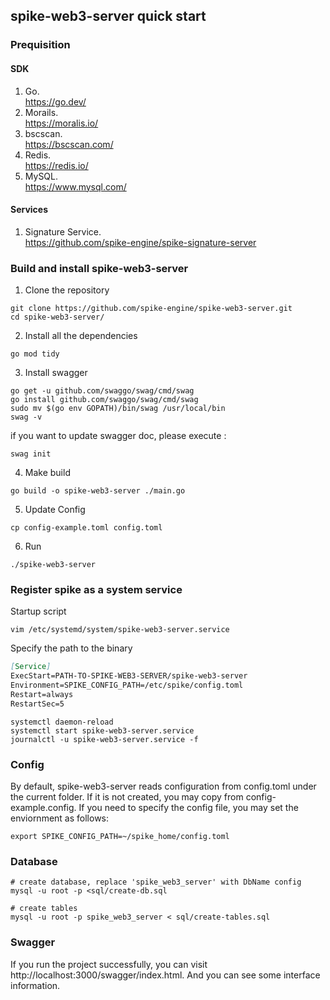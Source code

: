 ## spike-web3-server quick start

### Prequisition
#### SDK
1. Go.  
https://go.dev/
2. Morails.  
https://moralis.io/
3. bscscan.  
https://bscscan.com/
4. Redis.  
https://redis.io/
5. MySQL.  
https://www.mysql.com/
#### Services
1. Signature Service.  
https://github.com/spike-engine/spike-signature-server


### Build and install spike-web3-server

1. Clone the repository
```shell
git clone https://github.com/spike-engine/spike-web3-server.git
cd spike-web3-server/
```
2. Install all the dependencies
```shell
go mod tidy
```
3. Install swagger
```shell
go get -u github.com/swaggo/swag/cmd/swag
go install github.com/swaggo/swag/cmd/swag
sudo mv $(go env GOPATH)/bin/swag /usr/local/bin
swag -v
```
if you want to update swagger doc, please execute :
```shell
swag init
```
4. Make build
```shell
go build -o spike-web3-server ./main.go
```
5. Update Config
```shell
cp config-example.toml config.toml
```
6. Run
```
./spike-web3-server
```

### Register spike as a system service
Startup script
```shell
vim /etc/systemd/system/spike-web3-server.service
```
Specify the path to the binary
```markdown
[Service] 
ExecStart=PATH-TO-SPIKE-WEB3-SERVER/spike-web3-server
Environment=SPIKE_CONFIG_PATH=/etc/spike/config.toml
Restart=always
RestartSec=5 
```
```shell
systemctl daemon-reload
systemctl start spike-web3-server.service
journalctl -u spike-web3-server.service -f
```

### Config
By default, spike-web3-server reads configuration from config.toml under the current folder. 
If it is not created, you may copy from config-example.config.
If you need to specify the config file, you may set the enviornment as follows:
```
export SPIKE_CONFIG_PATH=~/spike_home/config.toml
```

### Database
```shell
# create database, replace 'spike_web3_server' with DbName config
mysql -u root -p <sql/create-db.sql

# create tables
mysql -u root -p spike_web3_server < sql/create-tables.sql
```

### Swagger
If you run the project successfully, you can visit http://localhost:3000/swagger/index.html.
And you can see some interface information.
